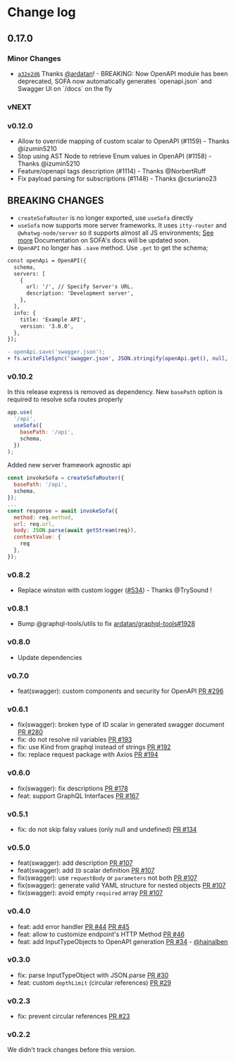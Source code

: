 # Change log

## 0.17.0

### Minor Changes

- [`a32e2d6`](https://github.com/Urigo/SOFA/commit/a32e2d635c43468b5c70cbdc73143ead10bf5bc3) Thanks [@ardatan](https://github.com/ardatan)! - BREAKING: Now OpenAPI module has been deprecated, SOFA now automatically generates \`openapi.json\` and Swagger UI on \`/docs\` on the fly

### vNEXT

### v0.12.0

- Allow to override mapping of custom scalar to OpenAPI (#1159) - Thanks @izumin5210
- Stop using AST Node to retrieve Enum values in OpenAPI (#1158) - Thanks @izumin5210
- Feature/openapi tags description (#1114) - Thanks @NorbertRuff
- Fix payload parsing for subscriptions (#1148) - Thanks @csuriano23

## BREAKING CHANGES

- `createSofaRouter` is no longer exported, use `useSofa` directly
- `useSofa` now supports more server frameworks. It uses `itty-router` and `@whatwg-node/server` so it supports almost all JS environments;
  [See more](https://github.com/ardatan/whatwg-node/tree/master/packages/server#integrations)
  Documentation on SOFA's docs will be updated soon.
- `OpenAPI` no longer has `.save` method. Use `.get` to get the schema;

```diff
const openApi = OpenAPI({
  schema,
  servers: [
    {
      url: '/', // Specify Server's URL.
      description: 'Development server',
    },
  ],
  info: {
    title: 'Example API',
    version: '3.0.0',
  },
});

- openApi.save('swagger.json');
+ fs.writeFileSync('swagger.json', JSON.stringify(openApi.get(), null, 2));
```

### v0.10.2

In this release express is removed as dependency. New `basePath` option is required to resolve sofa routes properly

```js
app.use(
  '/api',
  useSofa({
    basePath: '/api',
    schema,
  })
);
```

Added new server framework agnostic api

```js
const invokeSofa = createSofaRouter({
  basePath: '/api',
  schema,
});
...
const response = await invokeSofa({
  method: req.method,
  url: req.url,
  body: JSON.parse(await getStream(req)),
  contextValue: {
    req
  },
});
```

### v0.8.2

- Replace winston with custom logger ([#534](https://github.com/Urigo/SOFA/pull/534)) - Thanks @TrySound !

### v0.8.1

- Bump @graphql-tools/utils to fix [ardatan/graphql-tools#1928](https://github.com/ardatan/graphql-tools/pull/1928)

### v0.8.0

- Update dependencies

### v0.7.0

- feat(swagger): custom components and security for OpenAPI [PR #296](https://github.com/Urigo/SOFA/pull/296)

### v0.6.1

- fix(swagger): broken type of ID scalar in generated swagger document [PR #280](https://github.com/Urigo/SOFA/pull/280)
- fix: do not resolve nil variables [PR #193](https://github.com/Urigo/SOFA/pull/193)
- fix: use Kind from graphql instead of strings [PR #192](https://github.com/Urigo/SOFA/pull/192)
- fix: replace request package with Axios [PR #194](https://github.com/Urigo/SOFA/pull/194)

### v0.6.0

- fix(swagger): fix descriptions [PR #178](https://github.com/Urigo/SOFA/pull/178)
- feat: support GraphQL Interfaces [PR #167](https://github.com/Urigo/SOFA/pull/167)

### v0.5.1

- fix: do not skip falsy values (only null and undefined) [PR #134](https://github.com/Urigo/SOFA/pull/134)

### v0.5.0

- feat(swagger): add description [PR #107](https://github.com/Urigo/SOFA/pull/107)
- feat(swagger): add `ID` scalar definition [PR #107](https://github.com/Urigo/SOFA/pull/107)
- fix(swagger): use `requestBody` or `parameters` not both [PR #107](https://github.com/Urigo/SOFA/pull/107)
- fix(swagger): generate valid YAML structure for nested objects [PR #107](https://github.com/Urigo/SOFA/pull/107)
- fix(swagger): avoid empty `required` array [PR #107](https://github.com/Urigo/SOFA/pull/107)

### v0.4.0

- feat: add error handler [PR #44](https://github.com/Urigo/SOFA/pull/44) [PR #45](https://github.com/Urigo/SOFA/pull/45)
- feat: allow to customize endpoint's HTTP Method [PR #46](https://github.com/Urigo/SOFA/pull/46)
- feat: add InputTypeObjects to OpenAPI generation [PR #34](https://github.com/Urigo/SOFA/pull/34) - [@hajnalben](https://github.com/hajnalben)

### v0.3.0

- fix: parse InputTypeObject with JSON.parse [PR #30](https://github.com/Urigo/SOFA/pull/30)
- feat: custom `depthLimit` (circular references) [PR #29](https://github.com/Urigo/SOFA/pull/29)

### v0.2.3

- fix: prevent circular references [PR #23](https://github.com/Urigo/SOFA/pull/23)

### v0.2.2

We didn't track changes before this version.
